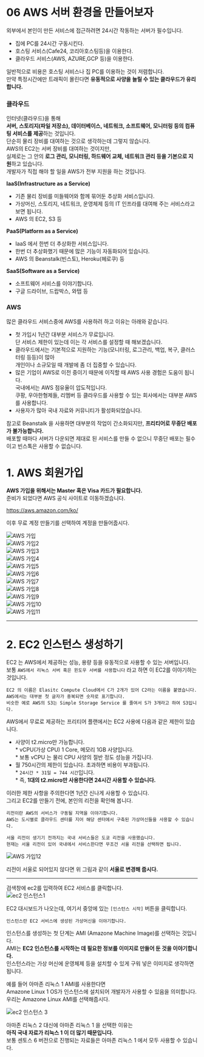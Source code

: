 06 AWS 서버 환경을 만들어보자
=======================
외부에서 본인이 만든 서비스에 접근하려면 24시간 작동하는 서버가 필수입니다.      
       
* 집에 PC를 24시간 구동시킨다.         
* 호스팅 서비스(Cafe24, 코리아호스팅등)을 이용한다.       
* 클라우드 서비스(AWS, AZURE,GCP 등)을 이용한다.          
          
일반적으로 비용은 호스팅 서비스나 집 PC를 이용하는 것이 저렴합니다.         
만약 특정시간에만 트래픽이 몰린다면 **유동적으로 사양을 늘릴 수 있는 클라우드가 유리합니다.**       
   
### 클라우드   
인터넷(클라우드)을 통해    
**서버, 스토리지(파일 저장소), 데이터베이스, 네트워크, 소프트웨어, 모니터링 등의 컴퓨팅 서비스를 제공**하는 것입니다.     
단순히 물리 장비를 대여하는 것으로 생각하는데 그렇지 않습니다.  
AWS의 EC2는 서버 장비를 대여하는 것이지만,    
실제로는 그 안의 **로그 관리, 모니터링, 하드웨어 교체, 네트워크 관리 등을 기본으로 지원**하고 있습니다.   
개발자가 직접 해야 할 일을 AWS가 전부 지원을 하는 것입니다.   
        
**IaaS(Infrastructure as a Service)**            
* 기존 물리 장비를 미들웨어와 함께 묶어둔 추상화 서비스입니다.        
* 가상머신, 스토리지, 네트워크, 운영체제 등의 IT 인프라를 대여해 주는 서비스라고 보면 됩니다.      
* AWS 의 EC2, S3 등       
        
**PaaS(Platform as a Service)**           
* IaaS 에서 한번 더 추상화한 서비스입니다.         
* 한번 더 추상화했기 때문에 많은 기능이 자동화되어 있습니다.       
* AWS 의 Beanstalk(빈스토), Heroku(헤로쿠) 등       
           
**SaaS(Software as a Service)**           
* 소프트웨어 서비스를 이야기합니다.        
* 구글 드라이브, 드랍박스, 와탭 등      

### AWS
많은 클라우드 서비스중에 AWS를 사용하려 하고 이유는 아래와 같습니다.    
         
* 첫 가입시 1년간 대부분 서비스가 무료입니다.         
단 서비스 제한이 있는데 이는 각 서비스를 설정할 때 해보겠습니다.      
* 클라우드에서는 기본적으로 지원하는 기능(모니터링, 로그관리, 백업, 복구, 클러스터링 등등)이 많아        
개인이나 소규모일 때 개발에 좀 더 집중할 수 있습니다.    
* 많은 기업이 AWS로 이전 중이기 때문에 이직할 때 AWS 사용 경험은 도움이 됩니다.      
국내에서는 AWS 점유율이 압도적입니다.        
쿠팡, 우아한형제들, 리멤버 등 클라우드를 사용할 수 있는 회사에서는 대부분 AWS를 사용합니다.      
* 사용자가 많아 국내 자료와 커뮤니티가 활성화되었습니다.    
         
참고로 Beanstalk 을 사용하면 대부분의 작업이 간소화되지만, **프리티어로 무중단 배포가 불가능합니다.**     
배포할 때마다 서버가 다운되면 제대로 된 서비스를 만들 수 없으니 무중단 배포는 필수이고 빈스톡은 사용할 수 없습니다.     

# 1. AWS 회원가입  
**AWS 가입을 위해서는 Master 혹은 Visa 카드가 필요합니다.**      
준비가 되었다면 AWS 공식 사이트로 이동하겠습니다.      

https://aws.amazon.com/ko/

이후 무료 계정 만들기를 선택하여 계정을 만들어줍시다.      

![AWS 가입](https://user-images.githubusercontent.com/50267433/86503414-f3e2a280-bde8-11ea-9b4b-5005d38d55e4.PNG)   
![AWS 가입2](https://user-images.githubusercontent.com/50267433/86503423-01982800-bde9-11ea-9a97-6b8e1145a245.PNG)    
![AWS 가입3](https://user-images.githubusercontent.com/50267433/86503424-06f57280-bde9-11ea-98ab-5b7a8bcb5aff.PNG)    
![AWS 가입4](https://user-images.githubusercontent.com/50267433/86503427-0c52bd00-bde9-11ea-95bd-bc7edfe8a81f.PNG)   
![AWS 가입5](https://user-images.githubusercontent.com/50267433/86503434-12e13480-bde9-11ea-9528-da053250957f.PNG)    
![AWS 가입6](https://user-images.githubusercontent.com/50267433/86503439-17a5e880-bde9-11ea-8024-65baea0254b6.jpg)    
![AWS 가입7](https://user-images.githubusercontent.com/50267433/86503442-1bd20600-bde9-11ea-80ed-4463348b6431.jpg)    
![AWS 가입8](https://user-images.githubusercontent.com/50267433/86503445-22607d80-bde9-11ea-9acd-50715ee9e907.jpg)    
![AWS 가입9](https://user-images.githubusercontent.com/50267433/86503448-27bdc800-bde9-11ea-9d3a-8ddf1a46bdd1.PNG)    
![AWS 가입10](https://user-images.githubusercontent.com/50267433/86503450-2be9e580-bde9-11ea-8a6b-247bfa1e8d3c.PNG)      
![AWS 가입11](https://user-images.githubusercontent.com/50267433/86503477-74a19e80-bde9-11ea-92c2-c4c7e59bb93b.PNG)     
     
***    
# 2. EC2 인스턴스 생성하기 
EC2 는 AWS에서 제공하는 성능, 용량 등을 유동적으로 사용할 수 있는 서버입니다.             
보통 ```AWS에서 리눅스 서버 혹은 윈도우 서버를 사용합니다``` 라고 하면 이 EC2를 이야기하는 것입니다.       
     
```  
EC2 의 이름은 Elasitc Compute Cloud에서 C가 2개가 있어 C2라는 이름을 붙였습니다.   
AWS에서는 대부분 첫 글자가 중복되면 숫자로 표기합니다.  
비슷한 예로 AWS의 S3는 Simple Storage Service 를 줄여서 S가 3개라고 하여 S3입니다.    
```
   
AWS에서 무료로 제공하는 프리티어 플랜에서는 EC2 사용에 다음과 같은 제한이 있습니다.     
   
* 사양이 t2.micro만 가능합니다.            
       * vCPU(가상 CPU) 1 Core, 메모리 1GB 사양입니다.           
       * 보통 vCPU 는 물리 CPU 사양의 절반 정도 성능을 가집니다.        
* 월 750시간의 제한이 있습니다. 초과하면 비용이 부과됩니다.       
       * ```24시간 * 31일 = 744 시간```입니다.      
       * 즉, **1대의 t2.micro만 사용한다면 24시간 사용할 수 있습니다.**    
           
이러한 제한 사항을 주의한다면 1년간 신나게 사용할 수 있습니다.   
그리고 EC2를 만들기 전에, 본인의 리전을 확인해 봅니다.   
   
```  
리전이란 AWS의 서비스가 구동될 지역을 이야기합니다.      
AWS는 도시별로 클라우드 센터를 지어 해당 센터에서 구축된 가상머신들을 사용할 수 있습니다.     
     
서울 리전이 생기기 전까지는 국내 서비스들은 도쿄 리전을 사용했습니다.      
현재는 서울 리전이 있어 국내에서 서비스한다면 무조건 서울 리전을 선택하면 됩니다.      
```

![AWS 가입12](https://user-images.githubusercontent.com/50267433/86503729-ad427780-bdeb-11ea-815d-3b9cb061727b.PNG)
   
리전이 서울로 되어있지 않다면 위 그림과 같이 **서울로 변경해 줍시다.**   
___
검색창에 ec2를 입력하여 EC2 서비스를 클릭합니다.      
![ec2 인스턴스1](https://user-images.githubusercontent.com/50267433/86503770-30fc6400-bdec-11ea-85da-1d9e8a7f16a3.PNG)     
    
EC2 대시보드가 나오는데, 여기서 중앙에 있는 ```[인스턴스 시작]``` 버튼을 클릭합니다.     
```
인스턴스란 EC2 서비스에 생성된 가상머신을 이야기합니다.
```
   
인스턴스를 생성하는 첫 단계는 AMI (Amazone Machine Image)를 선택하는 것입니다.        
AMI는 **EC2 인스턴스를 시작하는 데 필요한 정보를 이미지로 만들어 둔 것을 이야기합니다.**               
인스턴스라는 가상 머신에 운영체제 등을 설치할 수 있게 구워 넣은 이미지로 생각하면 됩니다.   

예를 들어 아마존 리눅스 1 AMI를 사용한다면       
Amazone Linux 1 OS가 인스턴스에 설치되어 개발자가 사용할 수 있음을 의미합니다.          
우리는 Amazone Linux AMI를 선택해줍시다.        
        
![ec2 인스턴스 3](https://user-images.githubusercontent.com/50267433/86503841-01019080-bded-11ea-847c-65454c1b79ba.PNG)      
    
아마존 리눅스 2 대신에 아마존 리눅스 1 을 선택한 이유는      
**아직 국내 자료가 리눅스 1 이 더 많기 때문입니다.**      
보통 센토스 6 버전으로 진행되는 자료들은 아마존 리눅스 1 에서 모두 사용할 수 있습니다.  
